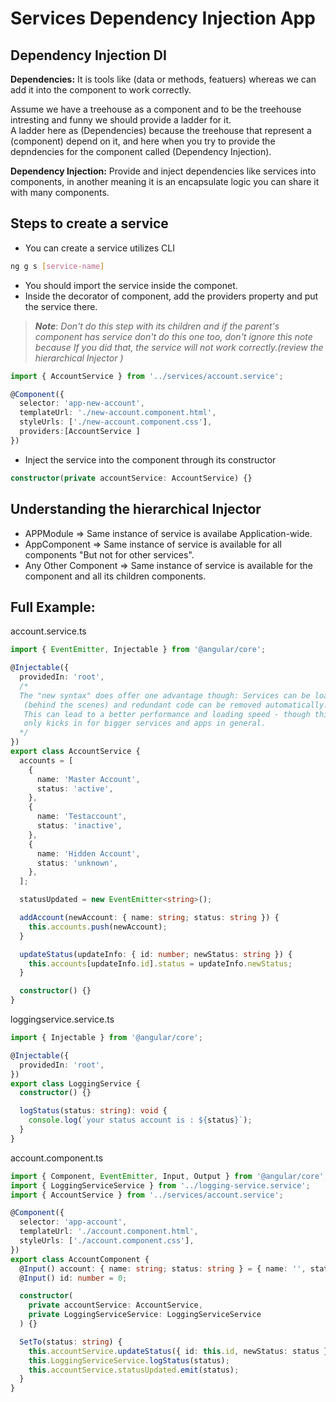 # Services Dependency Injection App

## Dependency Injection DI
**Dependencies:** It is tools like (data or methods, featuers) whereas we can add it into the component to work correctly.  

Assume we have a treehouse as a component and to be the treehouse intresting and funny we should provide a ladder for it.  
A ladder here as (Dependencies) because the treehouse that represent a (component) depend on it, and here when you try to provide the depndencies for the component called (Dependency Injection).  

**Dependency Injection:** Provide and inject dependencies like services into components, in another meaning it is an encapsulate logic you can share it with many components.

## Steps to create a service
* You can create a service utilizes CLI 
```bash
ng g s [service-name]
```
* You should import the service inside the componet.
* Inside the decorator of component, add the providers property and put the service there.
> ***Note***: *Don't do this step with its children and if the parent's component has service don't do this one too, don't ignore this note because If you did that, the service will not work correctly.(review the hierarchical Injector )*
```typescript
import { AccountService } from '../services/account.service';

@Component({
  selector: 'app-new-account',
  templateUrl: './new-account.component.html',
  styleUrls: ['./new-account.component.css'],
  providers:[AccountService ]
})
```
* Inject the service into the component through its constructor
```typescript
constructor(private accountService: AccountService) {}
```
## Understanding the hierarchical Injector

* APPModule => Same instance of service is availabe Application-wide.
* AppComponent => Same instance of service is available for all components "But not for other services".
* Any Other Component => Same instance of service is available for the component and all its children components. 
## Full Example:
account.service.ts
```typescript
import { EventEmitter, Injectable } from '@angular/core';

@Injectable({
  providedIn: 'root',
  /* 
  The "new syntax" does offer one advantage though: Services can be loaded lazily by Angular
   (behind the scenes) and redundant code can be removed automatically. 
   This can lead to a better performance and loading speed - though this really
   only kicks in for bigger services and apps in general.
  */
})
export class AccountService {
  accounts = [
    {
      name: 'Master Account',
      status: 'active',
    },
    {
      name: 'Testaccount',
      status: 'inactive',
    },
    {
      name: 'Hidden Account',
      status: 'unknown',
    },
  ];

  statusUpdated = new EventEmitter<string>();

  addAccount(newAccount: { name: string; status: string }) {
    this.accounts.push(newAccount);
  }

  updateStatus(updateInfo: { id: number; newStatus: string }) {
    this.accounts[updateInfo.id].status = updateInfo.newStatus;
  }

  constructor() {}
}
```
loggingservice.service.ts
```typescript
import { Injectable } from '@angular/core';

@Injectable({
  providedIn: 'root',
})
export class LoggingService {
  constructor() {}

  logStatus(status: string): void {
    console.log(`your status account is : ${status}`);
  }
}
```
account.component.ts
```typescript
import { Component, EventEmitter, Input, Output } from '@angular/core';
import { LoggingServiceService } from '../logging-service.service';
import { AccountService } from '../services/account.service';

@Component({
  selector: 'app-account',
  templateUrl: './account.component.html',
  styleUrls: ['./account.component.css'],
})
export class AccountComponent {
  @Input() account: { name: string; status: string } = { name: '', status: '' };
  @Input() id: number = 0;

  constructor(
    private accountService: AccountService,
    private LoggingServiceService: LoggingServiceService
  ) {}

  SetTo(status: string) {
    this.accountService.updateStatus({ id: this.id, newStatus: status });
    this.LoggingServiceService.logStatus(status);
    this.accountService.statusUpdated.emit(status);
  }
}
```
